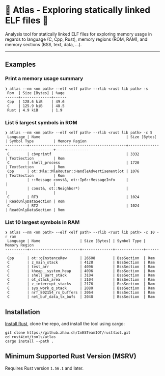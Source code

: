 # :crab: Atlas - Exploring statically linked ELF files :crab:

Analysis tool for statically linked ELF files for exploring memory usage in regards to language (C, Cpp, Rust), memory regions (ROM, RAM), and memory sections (BSS, text, data, ...).

---

## Examples

### Print a memory usage summary
```
❯ atlas --nm <nm path> --elf <elf path> --rlib <rust lib path> -s
 Rom  | Size [Bytes] | %age
------+--------------+------
 Cpp  | 128.6 kiB    | 49.6
 C    | 125.9 kiB    | 48.5
 Rust | 4.9 kiB      | 1.9
```

### List 5 largest symbols in ROM
```
❯ atlas --nm <nm path> --elf <elf path> --rlib <rust lib path> -c 5
 Language | Name                                       | Size [Bytes] | Symbol Type         | Memory Region
----------+--------------------------------------------+--------------+---------------------+---------------
 C        | cbvprintf                                  | 3332         | TextSection         | Rom
 C        | shell_process                              | 1720         | TextSection         | Rom
 Cpp      | ot::Mle::MleRouter::HandleAdvertisement(ot | 1076         | TextSection         | Rom
          | ::Message const&, ot::Ip6::MessageInfo     |              |                     |
          | const&, ot::Neighbor*)                     |              |                     |
 C        | RT3                                        | 1024         | ReadOnlyDataSection | Rom
 C        | RT2                                        | 1024         | ReadOnlyDataSection | Rom
```


### List 10 largest symbols in RAM
```
❯ atlas --nm <nm path> --elf <elf path> --rlib <rust lib path> -c 10 -r ram
 Language | Name                  | Size [Bytes] | Symbol Type | Memory Region
----------+-----------------------+--------------+-------------+---------------
 Cpp      | ot::gInstanceRaw      | 26608        | BssSection  | Ram
 C        | z_main_stack          | 4128         | BssSection  | Ram
 C        | test_arr              | 4096         | BssSection  | Ram
 C        | kheap__system_heap    | 4096         | BssSection  | Ram
 C        | shell_uart_stack      | 3104         | BssSection  | Ram
 C        | ot_stack_area         | 3104         | BssSection  | Ram
 C        | z_interrupt_stacks    | 2176         | BssSection  | Ram
 C        | sys_work_q_stack      | 2080         | BssSection  | Ram
 C        | nrf_802154_rx_buffers | 2064         | BssSection  | Ram
 C        | net_buf_data_tx_bufs  | 2048         | BssSection  | Ram
```

## Installation

[Install Rust](https://www.rust-lang.org/tools/install), clone the repo, and install the tool using cargo:

```
git clone https://github.zhaw.ch/InESTeamIOT/rust4iot.git
cd rust4iot/tools/atlas
cargo install --path .
```

## Minimum Supported Rust Version (MSRV)
Requires Rust version `1.56.1` and later.
